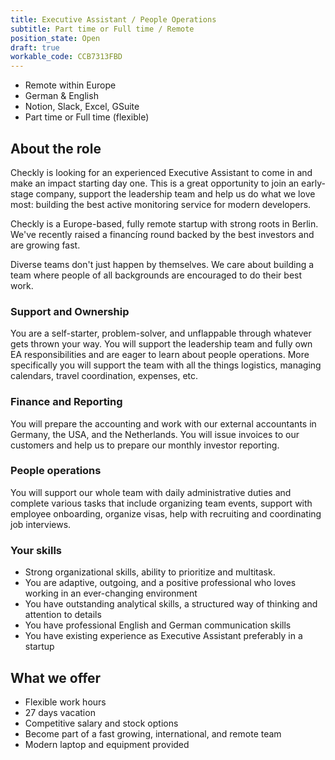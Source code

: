 ```yaml
---
title: Executive Assistant / People Operations
subtitle: Part time or Full time / Remote
position_state: Open
draft: true
workable_code: CCB7313FBD
---
```


- Remote within Europe
- German & English
- Notion, Slack, Excel, GSuite
- Part time or Full time (flexible)

## About the role

Checkly is looking for an experienced Executive Assistant to come in and make an impact starting day one. This is a great opportunity to join an early-stage company, support the leadership team and help us do what we love most: building the best active monitoring service for modern developers.

Checkly is a Europe-based, fully remote startup with strong roots in Berlin.  We've recently raised a financíng round backed by the best investors and are growing fast.

Diverse teams don't just happen by themselves. We care about building a team where people of all backgrounds are encouraged to do their best work.

### Support and Ownership
You are a self-starter, problem-solver, and unflappable through whatever gets thrown your way. You will support the leadership team and fully own EA responsibilities and are eager to learn about people operations. More specifically you will support the team with all the things logistics, managing calendars, travel coordination, expenses, etc.

### Finance and Reporting
You will prepare the accounting and work with our external accountants in Germany, the USA, and the Netherlands. You will issue invoices to our customers and help us to prepare our monthly investor reporting.

### People operations
You will support our whole team with daily administrative duties and complete various tasks that include organizing team events, support with employee onboarding, organize visas, help with recruiting and coordinating job interviews.

### Your skills
- Strong organizational skills, ability to prioritize and multitask.
- You are adaptive, outgoing, and a positive professional who loves working in an ever-changing environment
- You have outstanding analytical skills, a structured way of thinking and attention to details
- You have professional English and German communication skills
- You have existing experience as Executive Assistant preferably in a startup

## What we offer
- Flexible work hours
- 27 days vacation
- Competitive salary and stock options
- Become part of a fast growing, international, and remote team
- Modern laptop and equipment provided
